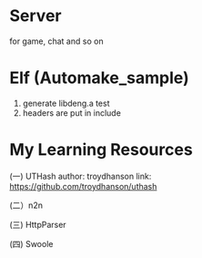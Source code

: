 # Server
for game, chat and so on 

# Elf (Automake_sample)
1) generate libdeng.a test
2) headers are put in include

# My Learning Resources

(一) UTHash 
author: troydhanson
link: https://github.com/troydhanson/uthash

(二）n2n

(三) HttpParser

(四) Swoole



